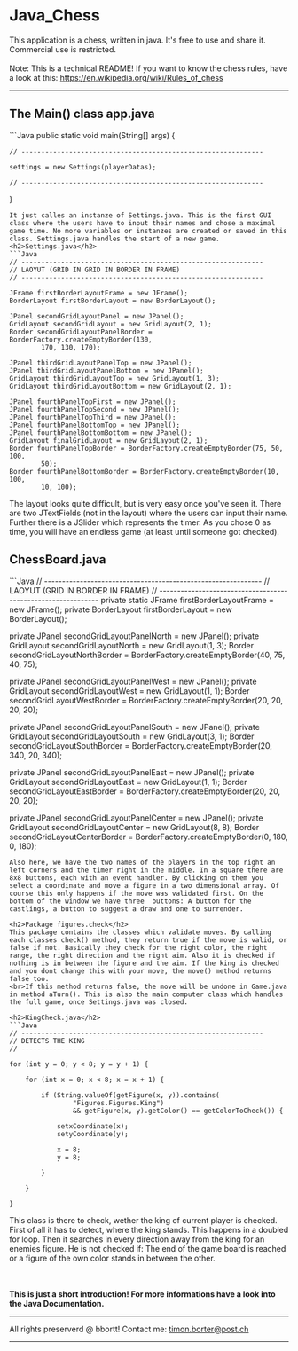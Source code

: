 # Java_Chess

This application is a chess, written in java. It's free to use and share it. Commercial use is restricted.
<br><br>Note: This is a technical README! If you want to know the chess rules, have a look at this: https://en.wikipedia.org/wiki/Rules_of_chess

---------------------------------
<h2>The Main() class app.java</h2>
```Java
public static void main(String[] args) {

	// -------------------------------------------------------------
	
	settings = new Settings(playerDatas);
	
	// -------------------------------------------------------------

}
```
It just calles an instanze of Settings.java. This is the first GUI class where the users have to input their names and chose a maximal game time. No more variables or instanzes are created or saved in this class. Settings.java handles the start of a new game.
<h2>Settings.java</h2>
```Java
// -------------------------------------------------------------
// LAOYUT (GRID IN GRID IN BORDER IN FRAME)
// -------------------------------------------------------------

JFrame firstBorderLayoutFrame = new JFrame();
BorderLayout firstBorderLayout = new BorderLayout();

JPanel secondGridLayoutPanel = new JPanel();
GridLayout secondGridLayout = new GridLayout(2, 1);
Border secondGridLayoutPanelBorder = BorderFactory.createEmptyBorder(130,
		170, 130, 170);

JPanel thirdGridLayoutPanelTop = new JPanel();
JPanel thirdGridLayoutPanelBottom = new JPanel();
GridLayout thirdGridLayoutTop = new GridLayout(1, 3);
GridLayout thirdGridLayoutBottom = new GridLayout(2, 1);

JPanel fourthPanelTopFirst = new JPanel();
JPanel fourthPanelTopSecond = new JPanel();
JPanel fourthPanelTopThird = new JPanel();
JPanel fourthPanelBottomTop = new JPanel();
JPanel fourthPanelBottomBottom = new JPanel();
GridLayout finalGridLayout = new GridLayout(2, 1);
Border fourthPanelTopBorder = BorderFactory.createEmptyBorder(75, 50, 100,
		50);
Border fourthPanelBottomBorder = BorderFactory.createEmptyBorder(10, 100,
		10, 100);
```
The layout looks quite difficult, but is very easy once you've seen it. There are two JTextFields (not in the layout) where the users can input their name. Further there is a JSlider which represents the timer. As you chose 0 as time, you will have an endless game (at least until someone got checked).
<h2>ChessBoard.java</h2>
```Java
// -------------------------------------------------------------
// LAOYUT (GRID IN BORDER IN FRAME)
// -------------------------------------------------------------
private static JFrame firstBorderLayoutFrame = new JFrame();
private BorderLayout firstBorderLayout = new BorderLayout();

private JPanel secondGridLayoutPanelNorth = new JPanel();
private GridLayout secondGridLayoutNorth = new GridLayout(1, 3);
Border secondGridLayoutNorthBorder = BorderFactory.createEmptyBorder(40,
		75, 40, 75);

private JPanel secondGridLayoutPanelWest = new JPanel();
private GridLayout secondGridLayoutWest = new GridLayout(1, 1);
Border secondGridLayoutWestBorder = BorderFactory.createEmptyBorder(20, 20,
		20, 20);

private JPanel secondGridLayoutPanelSouth = new JPanel();
private GridLayout secondGridLayoutSouth = new GridLayout(3, 1);
Border secondGridLayoutSouthBorder = BorderFactory.createEmptyBorder(20,
		340, 20, 340);

private JPanel secondGridLayoutPanelEast = new JPanel();
private GridLayout secondGridLayoutEast = new GridLayout(1, 1);
Border secondGridLayoutEastBorder = BorderFactory.createEmptyBorder(20, 20,
		20, 20);

private JPanel secondGridLayoutPanelCenter = new JPanel();
private GridLayout secondGridLayoutCenter = new GridLayout(8, 8);
Border secondGridLayoutCenterBorder = BorderFactory.createEmptyBorder(0,
		180, 0, 180);
```
Also here, we have the two names of the players in the top right an left corners and the timer right in the middle. In a square there are 8x8 buttons, each with an event handler. By clicking on them you select a coordinate and move a figure in a two dimensional array. Of course this only happens if the move was validated first. On the bottom of the window we have three  buttons: A button for the castlings, a button to suggest a draw and one to surrender.

<h2>Package figures.check</h2>
This package contains the classes which validate moves. By calling each classes check() method, they return true if the move is valid, or false if not. Basically they check for the right color, the right range, the right direction and the right aim. Also it is checked if nothing is in between the figure and the aim. If the king is checked and you dont change this with your move, the move() method returns false too.
<br>If this method returns false, the move will be undone in Game.java in method aTurn(). This is also the main computer class which handles the full game, once Settings.java was closed.

<h2>KingCheck.java</h2>
```Java
// -------------------------------------------------------------
// DETECTS THE KING
// -------------------------------------------------------------

for (int y = 0; y < 8; y = y + 1) {

	for (int x = 0; x < 8; x = x + 1) {

		if (String.valueOf(getFigure(x, y)).contains(
				"Figures.Figures.King")
				&& getFigure(x, y).getColor() == getColorToCheck()) {

			setxCoordinate(x);
			setyCoordinate(y);

			x = 8;
			y = 8;

		}

	}

}
```
This class is there to check, wether the king of current player is checked. First of all it has to detect, where the king stands. This happens in a doubled for loop. Then it searches in every direction away from the king for an enemies figure. He is not checked if: The end of the game board is reached or a figure of the own color stands in between the other.

<br><br><strong>This is just a short introduction! For more informations have a look into the Java Documentation.</strong>

---------------------------------
All rights preserverd @ bbortt!
Contact me: timon.borter@post.ch

---------------------------------
